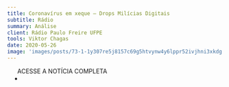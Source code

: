 ```yaml
---
title: Coronavírus em xeque – Drops Milícias Digitais
subtitle: Rádio
summary: Análise
client: Rádio Paulo Freire UFPE
tools: Viktor Chagas
date: 2020-05-26
image: 'images/posts/73-1-1y307re5j8157c69g5htvynw4y6lppr52ivjhni3xkdg.png'
---
```




<div class="post__share"><ul class="share__list list-reset">ACESSE A NOTÍCIA COMPLETA<li class="share__item" style="margin-left: 10px"><a class="share__link share__facebook" style="background: #fa5657" href="https://sites.ufpe.br/rpf/2020/05/26/milicias-digitais/" title="Link" rel="nofollow"><i class="fa-solid fa-link"></i></a></li></ul></div>
<!-- <div class="gallery-box"><div class="gallery"><img src="/clipping/images/example-1.jpg" loading="lazy" alt="Project"><img src="/clipping/images/example-2.jpg" loading="lazy" alt="Project"></div><em>Gallery / <a href="https://www.freepik.com/" target="_blank">Freepic</a></em></div> -->